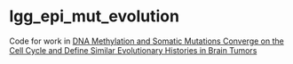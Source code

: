 # lgg_epi_mut_evolution
Code for work in [DNA Methylation and Somatic Mutations Converge on the Cell Cycle and Define Similar Evolutionary Histories in Brain Tumors](http://dx.doi.org/10.1016/j.ccell.2015.07.012)
